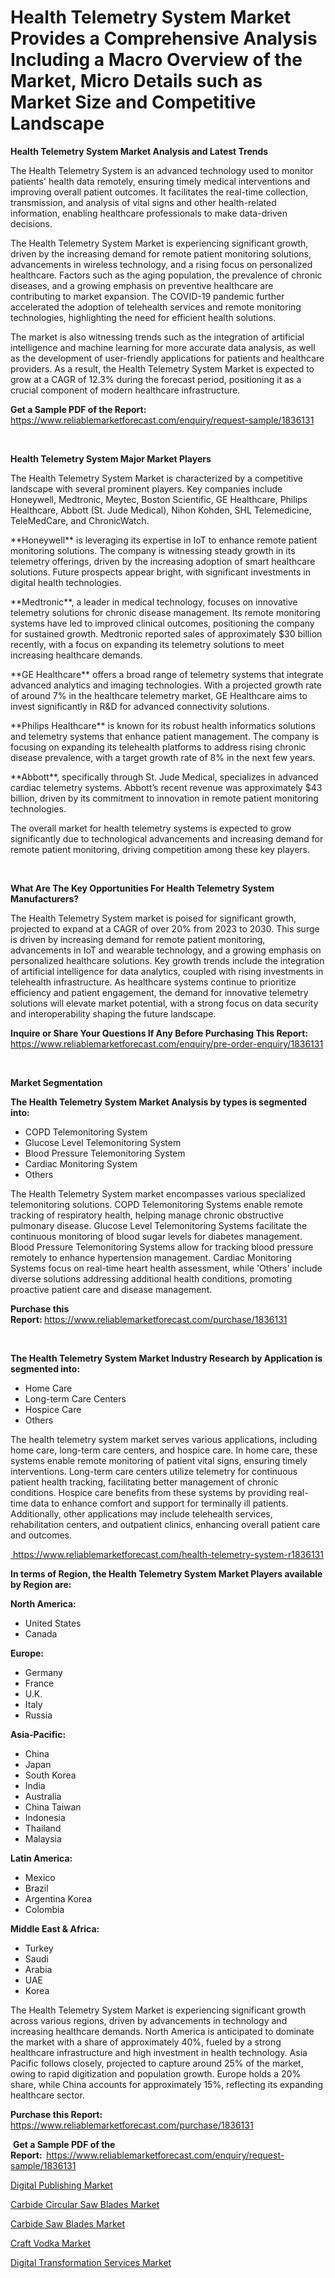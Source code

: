 <p><h1>Health Telemetry System Market Provides a Comprehensive Analysis Including a Macro Overview of the Market, Micro Details such as Market Size and Competitive Landscape</h1></p><p><strong>Health Telemetry System Market Analysis and Latest Trends</strong></p>
<p><p>The Health Telemetry System is an advanced technology used to monitor patients' health data remotely, ensuring timely medical interventions and improving overall patient outcomes. It facilitates the real-time collection, transmission, and analysis of vital signs and other health-related information, enabling healthcare professionals to make data-driven decisions.</p><p>The Health Telemetry System Market is experiencing significant growth, driven by the increasing demand for remote patient monitoring solutions, advancements in wireless technology, and a rising focus on personalized healthcare. Factors such as the aging population, the prevalence of chronic diseases, and a growing emphasis on preventive healthcare are contributing to market expansion. The COVID-19 pandemic further accelerated the adoption of telehealth services and remote monitoring technologies, highlighting the need for efficient health solutions.</p><p>The market is also witnessing trends such as the integration of artificial intelligence and machine learning for more accurate data analysis, as well as the development of user-friendly applications for patients and healthcare providers. As a result, the Health Telemetry System Market is expected to grow at a CAGR of 12.3% during the forecast period, positioning it as a crucial component of modern healthcare infrastructure.</p></p>
<p><strong>Get a Sample PDF of the Report:&nbsp;</strong> <a href="https://www.reliablemarketforecast.com/enquiry/request-sample/1836131?utm_campaign=1082&utm_medium=2&utm_source=Github&utm_content=ia&utm_term=19112024&utm_id=health-telemetry-system">https://www.reliablemarketforecast.com/enquiry/request-sample/1836131</a></p>
<p>&nbsp;</p>
<p><strong>Health Telemetry System Major Market Players</strong></p>
<p><p>The Health Telemetry System Market is characterized by a competitive landscape with several prominent players. Key companies include Honeywell, Medtronic, Meytec, Boston Scientific, GE Healthcare, Philips Healthcare, Abbott (St. Jude Medical), Nihon Kohden, SHL Telemedicine, TeleMedCare, and ChronicWatch. </p><p>**Honeywell** is leveraging its expertise in IoT to enhance remote patient monitoring solutions. The company is witnessing steady growth in its telemetry offerings, driven by the increasing adoption of smart healthcare solutions. Future prospects appear bright, with significant investments in digital health technologies.</p><p>**Medtronic**, a leader in medical technology, focuses on innovative telemetry solutions for chronic disease management. Its remote monitoring systems have led to improved clinical outcomes, positioning the company for sustained growth. Medtronic reported sales of approximately $30 billion recently, with a focus on expanding its telemetry solutions to meet increasing healthcare demands.</p><p>**GE Healthcare** offers a broad range of telemetry systems that integrate advanced analytics and imaging technologies. With a projected growth rate of around 7% in the healthcare telemetry market, GE Healthcare aims to invest significantly in R&D for advanced connectivity solutions.</p><p>**Philips Healthcare** is known for its robust health informatics solutions and telemetry systems that enhance patient management. The company is focusing on expanding its telehealth platforms to address rising chronic disease prevalence, with a target growth rate of 8% in the next few years.</p><p>**Abbott**, specifically through St. Jude Medical, specializes in advanced cardiac telemetry systems. Abbott’s recent revenue was approximately $43 billion, driven by its commitment to innovation in remote patient monitoring technologies.</p><p>The overall market for health telemetry systems is expected to grow significantly due to technological advancements and increasing demand for remote patient monitoring, driving competition among these key players.</p></p>
<p>&nbsp;</p>
<p><strong>What Are The Key Opportunities For Health Telemetry System Manufacturers?</strong></p>
<p><p>The Health Telemetry System market is poised for significant growth, projected to expand at a CAGR of over 20% from 2023 to 2030. This surge is driven by increasing demand for remote patient monitoring, advancements in IoT and wearable technology, and a growing emphasis on personalized healthcare solutions. Key growth trends include the integration of artificial intelligence for data analytics, coupled with rising investments in telehealth infrastructure. As healthcare systems continue to prioritize efficiency and patient engagement, the demand for innovative telemetry solutions will elevate market potential, with a strong focus on data security and interoperability shaping the future landscape.</p></p>
<p><strong>Inquire or Share Your Questions If Any Before Purchasing This Report:</strong> <a href="https://www.reliablemarketforecast.com/enquiry/pre-order-enquiry/1836131?utm_campaign=1082&utm_medium=2&utm_source=Github&utm_content=ia&utm_term=19112024&utm_id=health-telemetry-system">https://www.reliablemarketforecast.com/enquiry/pre-order-enquiry/1836131</a></p>
<p>&nbsp;</p>
<p><strong>Market Segmentation</strong></p>
<p><strong>The Health Telemetry System Market Analysis by types is segmented into:</strong></p>
<p><ul><li>COPD Telemonitoring System</li><li>Glucose Level Telemonitoring System</li><li>Blood Pressure Telemonitoring System</li><li>Cardiac Monitoring System</li><li>Others</li></ul></p>
<p><p>The Health Telemetry System market encompasses various specialized telemonitoring solutions. COPD Telemonitoring Systems enable remote tracking of respiratory health, helping manage chronic obstructive pulmonary disease. Glucose Level Telemonitoring Systems facilitate the continuous monitoring of blood sugar levels for diabetes management. Blood Pressure Telemonitoring Systems allow for tracking blood pressure remotely to enhance hypertension management. Cardiac Monitoring Systems focus on real-time heart health assessment, while 'Others' include diverse solutions addressing additional health conditions, promoting proactive patient care and disease management.</p></p>
<p><strong>Purchase this Report:&nbsp;</strong><a href="https://www.reliablemarketforecast.com/purchase/1836131?utm_campaign=1082&utm_medium=2&utm_source=Github&utm_content=ia&utm_term=19112024&utm_id=health-telemetry-system">https://www.reliablemarketforecast.com/purchase/1836131</a></p>
<p>&nbsp;</p>
<p><strong>The Health Telemetry System Market Industry Research by Application is segmented into:</strong></p>
<p><ul><li>Home Care</li><li>Long-term Care Centers</li><li>Hospice Care</li><li>Others</li></ul></p>
<p><p>The health telemetry system market serves various applications, including home care, long-term care centers, and hospice care. In home care, these systems enable remote monitoring of patient vital signs, ensuring timely interventions. Long-term care centers utilize telemetry for continuous patient health tracking, facilitating better management of chronic conditions. Hospice care benefits from these systems by providing real-time data to enhance comfort and support for terminally ill patients. Additionally, other applications may include telehealth services, rehabilitation centers, and outpatient clinics, enhancing overall patient care and outcomes.</p></p>
<p><a href="https://www.reliablemarketforecast.com/health-telemetry-system-r1836131?utm_campaign=1082&utm_medium=2&utm_source=Github&utm_content=ia&utm_term=19112024&utm_id=health-telemetry-system">&nbsp;https://www.reliablemarketforecast.com/health-telemetry-system-r1836131</a></p>
<p><strong>In terms of Region, the Health Telemetry System Market Players available by Region are:</strong></p>
<p>
    <p> <strong> North America: </strong>
        <ul>
            <li>United States</li>
            <li>Canada</li>
        </ul>
        </p> 
    <p> <strong> Europe: </strong>
        <ul>
            <li>Germany</li>
            <li>France</li>
            <li>U.K.</li>
            <li>Italy</li>
            <li>Russia</li>
        </ul>
        </p> 
    <p> <strong> Asia-Pacific: </strong>
        <ul>
            <li>China</li>
            <li>Japan</li>
            <li>South Korea</li>
            <li>India</li>
            <li>Australia</li>
            <li>China Taiwan</li>
            <li>Indonesia</li>
            <li>Thailand</li>
            <li>Malaysia</li>
        </ul>
        </p> 
    <p> <strong> Latin America: </strong>
        <ul>
            <li>Mexico</li>
            <li>Brazil</li>
            <li>Argentina Korea</li>
            <li>Colombia</li>
        </ul>
        </p> 
    <p> <strong> Middle East & Africa: </strong>
        <ul>
            <li>Turkey</li>
            <li>Saudi</li>
            <li>Arabia</li>
            <li>UAE</li>
            <li>Korea</li>
        </ul>
    </p>
    </p>
<p><p>The Health Telemetry System Market is experiencing significant growth across various regions, driven by advancements in technology and increasing healthcare demands. North America is anticipated to dominate the market with a share of approximately 40%, fueled by a strong healthcare infrastructure and high investment in health technology. Asia Pacific follows closely, projected to capture around 25% of the market, owing to rapid digitization and population growth. Europe holds a 20% share, while China accounts for approximately 15%, reflecting its expanding healthcare sector.</p></p>
<p><strong>Purchase this Report: </strong><a href="https://www.reliablemarketforecast.com/purchase/1836131?utm_campaign=1082&utm_medium=2&utm_source=Github&utm_content=ia&utm_term=19112024&utm_id=health-telemetry-system">https://www.reliablemarketforecast.com/purchase/1836131</a></p>
<p>&nbsp;<strong>Get a Sample PDF of the Report:&nbsp;&nbsp;</strong><a href="https://www.reliablemarketforecast.com/enquiry/request-sample/1836131?utm_campaign=1082&utm_medium=2&utm_source=Github&utm_content=ia&utm_term=19112024&utm_id=health-telemetry-system">https://www.reliablemarketforecast.com/enquiry/request-sample/1836131</a></p>
<p><strong></strong></p>
<p><p><a href="https://issuu.com/reportprime-2/docs/digital-publishing-market-size-2030_8d2feea688f56b?utm_campaign=1082&utm_medium=2&utm_source=Github&utm_content=ia&utm_term=19112024&utm_id=health-telemetry-system">Digital Publishing Market</a></p><p><a href="https://www.linkedin.com/pulse/regional-adaptations-global-carbide-circular-saw-blades-iipge?utm_campaign=1082&utm_medium=2&utm_source=Github&utm_content=ia&utm_term=19112024&utm_id=health-telemetry-system">Carbide Circular Saw Blades Market</a></p><p><a href="https://www.linkedin.com/pulse/strategic-market-insights-navigating-global-carbide-2j3oe?utm_campaign=1082&utm_medium=2&utm_source=Github&utm_content=ia&utm_term=19112024&utm_id=health-telemetry-system">Carbide Saw Blades Market</a></p><p><a href="https://www.linkedin.com/pulse/future-ready-strategic-insights-global-craft-vodka-market-2024-i6m6f?utm_campaign=1082&utm_medium=2&utm_source=Github&utm_content=ia&utm_term=19112024&utm_id=health-telemetry-system">Craft Vodka Market</a></p><p><a href="https://issuu.com/reportprime-2/docs/digital-transformation-services-mar_fa3d79e6df0660?utm_campaign=1082&utm_medium=2&utm_source=Github&utm_content=ia&utm_term=19112024&utm_id=health-telemetry-system">Digital Transformation Services Market</a></p></p>